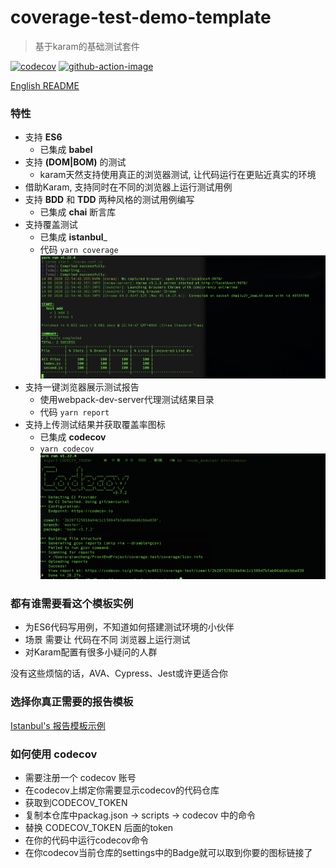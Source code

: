 # coverage-test-demo-template
> 基于karam的基础测试套件

[![codecov](https://codecov.io/gh/jay0815/coverage-test/branch/master/graph/badge.svg)](https://codecov.io/gh/jay0815/coverage-test)
[![github-action-image](https://github.com/jay0815/coverage-test/workflows/CI/badge.svg)](https://codecov.io/gh/jay0815/coverage-test)

[English README](./README-zh_CN.md)

### 特性

* 支持 __ES6__
  * 已集成 __babel__
* 支持 __(DOM|BOM)__ 的测试
  * karam天然支持使用真正的浏览器测试, 让代码运行在更贴近真实的环境
* 借助Karam, 支持同时在不同的浏览器上运行测试用例
* 支持 __BDD__ 和 __TDD__ 两种风格的测试用例编写
  * 已集成 __chai__ 断言库
* 支持覆盖测试
  * 已集成 __istanbul___
  * 代码 ``` yarn coverage ```
![image](./result.png)
* 支持一键浏览器展示测试报告
  * 使用webpack-dev-server代理测试结果目录
  * 代码 ``` yarn report ```
* 支持上传测试结果并获取覆盖率图标
  * 已集成 __codecov__
  * ``` yarn codecov ```
![image](./codecov.png)


### 都有谁需要看这个模板实例

* 为ES6代码写用例，不知道如何搭建测试环境的小伙伴
* 场景 需要让 代码在不同 浏览器上运行测试
* 对Karam配置有很多小疑问的人群

没有这些烦恼的话，AVA、Cypress、Jest或许更适合你

### 选择你真正需要的报告模板

[Istanbul's 报告模板示例](https://istanbul.js.org/docs/advanced/alternative-reporters/)

### 如何使用 codecov
  * 需要注册一个 codecov 账号
  * 在codecov上绑定你需要显示codecov的代码仓库
  * 获取到CODECOV_TOKEN
  * 复制本仓库中packag.json -> scripts -> codecov 中的命令
  * 替换 CODECOV_TOKEN 后面的token
  * 在你的代码中运行codecov命令
  * 在你codecov当前仓库的settings中的Badge就可以取到你要的图标链接了